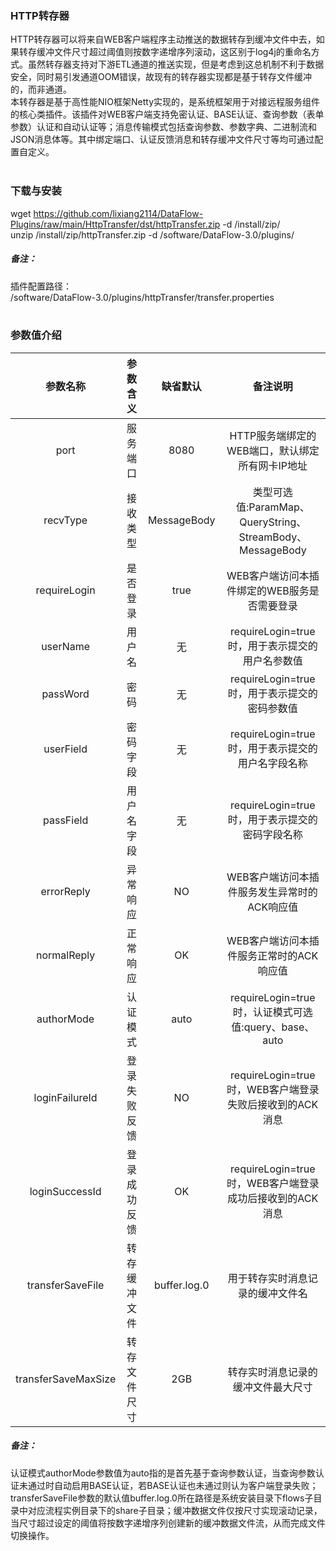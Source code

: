 ### HTTP转存器  
HTTP转存器可以将来自WEB客户端程序主动推送的数据转存到缓冲文件中去，如果转存缓冲文件尺寸超过阈值则按数字递增序列滚动，这区别于log4j的重命名方式。虽然转存器支持对下游ETL通道的推送实现，但是考虑到这总机制不利于数据安全，同时易引发通道OOM错误，故现有的转存器实现都是基于转存文件缓冲的，而非通道。  
本转存器是基于高性能NIO框架Netty实现的，是系统框架用于对接远程服务组件的核心类插件。该插件对WEB客户端支持免密认证、BASE认证、查询参数（表单参数）认证和自动认证等；消息传输模式包括查询参数、参数字典、二进制流和JSON消息体等。其中绑定端口、认证反馈消息和转存缓冲文件尺寸等均可通过配置自定义。  
​      

### 下载与安装  
wget https://github.com/lixiang2114/DataFlow-Plugins/raw/main/HttpTransfer/dst/httpTransfer.zip -d /install/zip/  
unzip  /install/zip/httpTransfer.zip -d /software/DataFlow-3.0/plugins/    

##### 备注：  
插件配置路径：  
 /software/DataFlow-3.0/plugins/httpTransfer/transfer.properties  
​      

### 参数值介绍  
|参数名称|参数含义|缺省默认|备注说明|
|:-----:|:-------:|:-------:|:-------:|
|port|服务端口|8080|HTTP服务端绑定的WEB端口，默认绑定所有网卡IP地址|
|recvType|接收类型|MessageBody|类型可选值:ParamMap、QueryString、StreamBody、MessageBody|
|requireLogin|是否登录|true|WEB客户端访问本插件绑定的WEB服务是否需要登录|
|userName|用户名|无|requireLogin=true时，用于表示提交的用户名参数值|
|passWord|密码|无|requireLogin=true时，用于表示提交的密码参数值|
|userField|密码字段|无|requireLogin=true时，用于表示提交的用户名字段名称|
|passField|用户名字段|无|requireLogin=true时，用于表示提交的密码字段名称|
|errorReply|异常响应|NO|WEB客户端访问本插件服务发生异常时的ACK响应值|
|normalReply|正常响应|OK|WEB客户端访问本插件服务正常时的ACK响应值|
|authorMode|认证模式|auto|requireLogin=true时，认证模式可选值:query、base、auto|
|loginFailureId|登录失败反馈|NO|requireLogin=true时，WEB客户端登录失败后接收到的ACK消息|
|loginSuccessId|登录成功反馈|OK|requireLogin=true时，WEB客户端登录成功后接收到的ACK消息|
|transferSaveFile|转存缓冲文件|buffer.log.0|用于转存实时消息记录的缓冲文件名|
|transferSaveMaxSize|转存文件尺寸|2GB|转存实时消息记录的缓冲文件最大尺寸|
##### 备注：  
认证模式authorMode参数值为auto指的是首先基于查询参数认证，当查询参数认证未通过时自动启用BASE认证，若BASE认证也未通过则认为客户端登录失败；transferSaveFile参数的默认值buffer.log.0所在路径是系统安装目录下flows子目录中对应流程实例目录下的share子目录；缓冲数据文件仅按尺寸实现滚动记录，当尺寸超过设定的阈值将按数字递增序列创建新的缓冲数据文件流，从而完成文件切换操作。